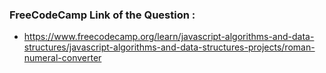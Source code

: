 ### FreeCodeCamp Link of the Question :  
  
   - https://www.freecodecamp.org/learn/javascript-algorithms-and-data-structures/javascript-algorithms-and-data-structures-projects/roman-numeral-converter